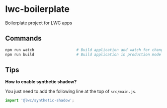 # lwc-boilerplate

Boilerplate project for LWC apps

## Commands

```sh
npm run watch                   # Build application and watch for changes
npm run build                   # Build application in production mode
```

## Tips

**How to enable synthetic shadow?**

You just need to add the following line at the top of `src/main.js`.

```js
import '@lwc/synthetic-shadow';
```
